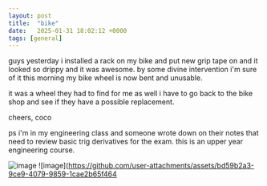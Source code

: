 ```yaml
---
layout: post
title:  "bike"
date:   2025-01-31 18:02:12 +0000
tags: [general]
---
```

guys yesterday i installed a rack on my bike and put new grip tape on and it looked so drippy and it was awesome. by some divine intervention i'm sure of it this morning my bike wheel is now bent and unusable.

it was a wheel they had to find for me as well i have to go back to the bike shop and see if they have a possible replacement. 

cheers,
coco

ps i'm in my engineering class and someone wrote down on their notes that need to review basic trig derivatives for the exam. this is an upper year engineering course.

![image](https://github.com/user-attachments/assets/a503a348-4dc2-4878-89d2-4eee82a78f84)
![image](https://github.com/user-attachments/assets/bd59b2a3-9ce9-4079-9859-1cae2b65f464


